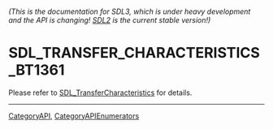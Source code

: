 ###### (This is the documentation for SDL3, which is under heavy development and the API is changing! [SDL2](https://wiki.libsdl.org/SDL2/) is the current stable version!)
# SDL_TRANSFER_CHARACTERISTICS_BT1361

Please refer to [SDL_TransferCharacteristics](SDL_TransferCharacteristics) for details.

----
[CategoryAPI](CategoryAPI), [CategoryAPIEnumerators](CategoryAPIEnumerators)

